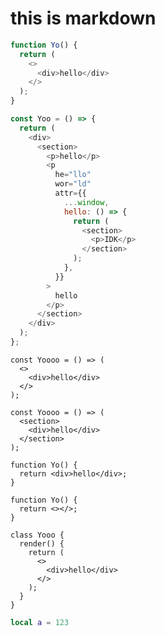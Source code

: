 # this is markdown

```javascript
function Yo() {
  return (
    <>
      <div>hello</div>
    </>
  );
}
```

```javascript
const Yoo = () => {
  return (
    <div>
      <section>
        <p>hello</p>
        <p
          he="llo"
          wor="ld"
          attr={{
            ...window,
            hello: () => {
              return (
                <section>
                  <p>IDK</p>
                </section>
              );
            },
          }}
        >
          hello
        </p>
      </section>
    </div>
  );
};
```

```tsx
const Yoooo = () => (
  <>
    <div>hello</div>
  </>
);
```

```tsx
const Yoooo = () => (
  <section>
    <div>hello</div>
  </section>
);
```

```tsx
function Yo() {
  return <div>hello</div>;
}
```

```tsx
function Yo() {
  return <></>;
}
```

```tsx
class Yooo {
  render() {
    return (
      <>
        <div>hello</div>
      </>
    );
  }
}
```

<!-- This is block is just for testing -->

```lua
local a = 123
```
